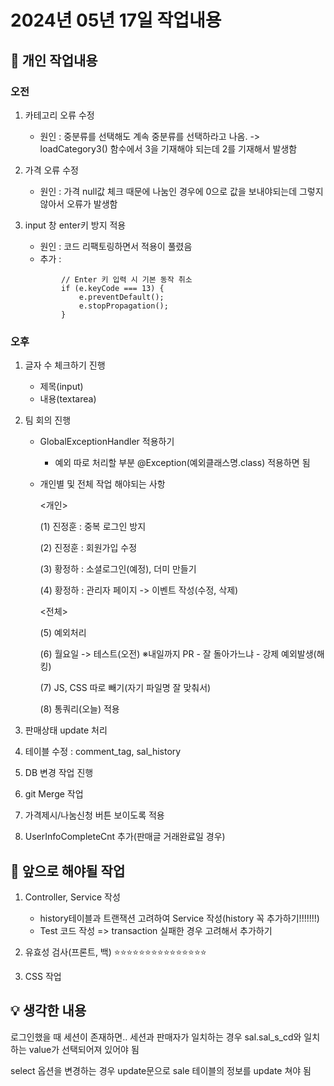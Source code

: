 # 2024년 05년 17일 작업내용
## :turtle: 개인 작업내용
### 오전
1. 카테고리 오류 수정
    - 원인 : 중분류를 선택해도 계속 중분류를 선택하라고 나옴. -> loadCategory3() 함수에서 3을 기재해야 되는데 2를 기재해서 발생함

2. 가격 오류 수정
    -  원인 : 가격 null값 체크 때문에 나눔인 경우에 0으로 값을 보내야되는데 그렇지 않아서 오류가 발생함

3. input 창 enter키 방지 적용
    - 원인 : 코드 리팩토링하면서 적용이 풀렸음
    - 추가 : 
    ```
            // Enter 키 입력 시 기본 동작 취소
            if (e.keyCode === 13) {
                e.preventDefault();
                e.stopPropagation();
            }
    ```

### 오후
1. 글자 수 체크하기 진행
    - 제목(input)
    - 내용(textarea)

2. 팀 회의 진행
    - GlobalExceptionHandler 적용하기
        - 예외 따로 처리할 부분 @Exception(예외클래스명.class) 적용하면 됨
    - 개인별 및 전체 작업 해야되는 사항
        
        <개인>

        (1) 진정훈 : 중복 로그인 방지

        (2) 진정훈 : 회원가입 수정

        (3) 황정하 : 소셜로그인(예정), 더미 만들기

        (4) 황정하 : 관리자 페이지 -> 이벤트 작성(수정, 삭제)

        <전체>

        (5) 예외처리
        
        (6) 월요일 -> 테스트(오전) ※내일까지 PR
            - 잘 돌아가느냐
            - 강제 예외발생(해킹)

        (7) JS, CSS 따로 빼기(자기 파일명 잘 맞춰서)

        (8) 통쿼리(오늘) 적용

3. 판매상태 update 처리
4. 테이블 수정 : comment_tag, sal_history
5. DB 변경 작업 진행
6. git Merge 작업
7. 가격제시/나눔신청 버튼 보이도록 적용
8. UserInfoCompleteCnt 추가(판매글 거래완료일 경우)

## :rainbow: 앞으로 해야될 작업
1. Controller, Service 작성
    - history테이블과 트랜잭션 고려하여 Service 작성(history 꼭 추가하기!!!!!!!)
    - Test 코드 작성 => transaction 실패한 경우 고려해서 추가하기

2. 유효성 검사(프론트, 백) :star::star::star::star::star::star::star::star::star::star::star::star::star::star::star:

3. CSS 작업

## :bulb: 생각한 내용
로그인했을 때 세션이 존재하면..
세션과 판매자가 일치하는 경우
sal.sal_s_cd와 일치하는 value가 선택되어져 있어야 됨

select 옵션을 변경하는 경우 update문으로 sale 테이블의 정보를 update 쳐야 됨